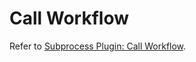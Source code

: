 # Call Workflow

Refer to [Subprocess Plugin: Call Workflow](../../workflow-subflow/index.md#call-workflow-node).
